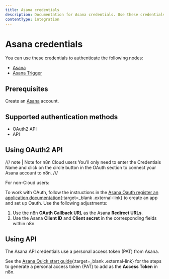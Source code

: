 ```yaml
---
title: Asana credentials
description: Documentation for Asana credentials. Use these credentials to authenticate Asana in n8n, a workflow automation platform.
contentType: integration
---
```


# Asana credentials

You can use these credentials to authenticate the following nodes:

- [Asana](/integrations/builtin/app-nodes/n8n-nodes-base.asana/)
- [Asana Trigger](/integrations/builtin/trigger-nodes/n8n-nodes-base.asanatrigger/)


## Prerequisites

Create an [Asana](https://asana.com/) account.

## Supported authentication methods

- OAuth2 API
- API

## Using OAuth2 API

/// note | Note for n8n Cloud users
You'll only need to enter the Credentials Name and click on the circle button in the OAuth section to connect your Asana account to n8n.
///

For non-Cloud users:

To work with OAuth, follow the instructions in the [Asana Oauth register an application documentation](https://developers.asana.com/docs/oauth#register-an-application){:target=_blank .external-link} to create an app and set up Oauth. Use the following adjustments:

1. Use the n8n **OAuth Callback URL** as the Asana **Redirect URLs**.
2. Use the Asana **Client ID** and **Client secret** in the corresponding fields within n8n.

## Using API

The Asana API credentials use a personal access token (PAT) from Asana.

See the [Asana Quick start guide](https://developers.asana.com/docs/quick-start#setup){:target=_blank .external-link} for the steps to generate a personal access token (PAT) to add as the **Access Token** in n8n.

